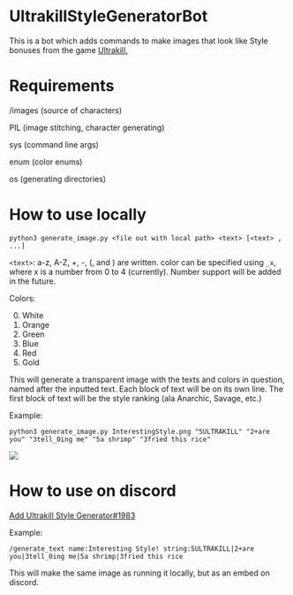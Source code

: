 # UltrakillStyleGeneratorBot

This is a bot which adds commands to make images that look like Style bonuses from the game [Ultrakill.](devilmayquake.com)

# Requirements
/images (source of characters)

PIL (image stitching, character generating)

sys (command line args)

enum (color enums)

os (generating directories)

# How to use locally
```python3 generate_image.py <file out with local path> <text> [<text> , ...]```

`<text>`: a-z, A-Z, +, -, (, and ) are written. color can be specified using `_x`, where x is a number from 0 to 4 (currently). Number support will be added in the future.

Colors:

0. White
1. Orange
2. Green
3. Blue
4. Red
5. Gold


This will generate a transparent image with the texts and colors in question, named after the inputted text. Each block of text will be on its own line. The first block of text will be the style ranking (ala Anarchic, Savage, etc.)

Example:

```python3 generate_image.py InterestingStyle.png "5ULTRAKILL" "2+are you" "3tell_0ing me" "5a shrimp" "3fried this rice"```

![](https://github.com/SHyguymoll/UltrakillStyleGeneratorBot/blob/main/Interesting_Style.png?raw=true)

# How to use on discord
[Add Ultrakill Style Generator#1983](https://discord.com/api/oauth2/authorize?client_id=939773647638392883&permissions=277025442816&scope=bot)

Example:

```/generate_text name:Interesting Style! string:5ULTRAKILL|2+are you|3tell_0ing me|5a shrimp|3fried this rice```

This will make the same image as running it locally, but as an embed on discord.